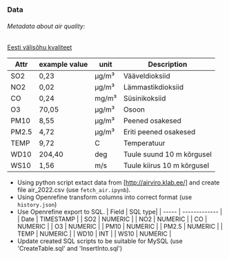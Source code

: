 ### Data

###### Metadata about air quality:

[Eesti välisõhu kvaliteet](http://airviro.klab.ee/)

| Attr  | example value | unit    | Description                 |
| ----- | ------------- | ------- | --------------------------- |
| SO2   | 0,23          | µg/m³ | Vääveldioksiid            |
| NO2   | 0,02          | µg/m³ | Lämmastikdioksiid          |
| CO    | 0,24          | mg/m³  | Süsinikoksiid              |
| O3    | 70,05         | µg/m³ | Osoon                       |
| PM10  | 8,55          | µg/m³ | Peened osakesed             |
| PM2.5 | 4,72          | µg/m³ | Eriti peened osakesed       |
| TEMP  | 9,72          | C       | Temperatuur                 |
| WD10  | 204,40        | deg     | Tuule suund 10 m kõrgusel  |
| WS10  | 1,56          | m/s     | Tuule kiirus 10 m kõrgusel |


* Using python script extact data from [http://airviro.klab.ee/] and create file air_2022.csv (use `fetch_air.ipynb`).
* Using Openrefine transform columns into correct format (use `history.json`)
* Use Openrefine export to SQL. 
| Field  | SQL type|
| ----- | ------------- | 
| Date  | TIMESTAMP     | 
| SO2   | NUMERIC       | 
| NO2   | NUMERIC       | 
| CO    | NUMERIC       | 
| O3    | NUMERIC       | 
| PM10  | NUMERIC       |
| PM2.5 | NUMERIC       | 
| TEMP  | NUMERIC       | 
| WD10  | INT           | 
| WS10  | NUMERIC       | 
* Update created SQL scripts to be suitable for MySQL (use 'CreateTable.sql' and 'InsertInto.sql')